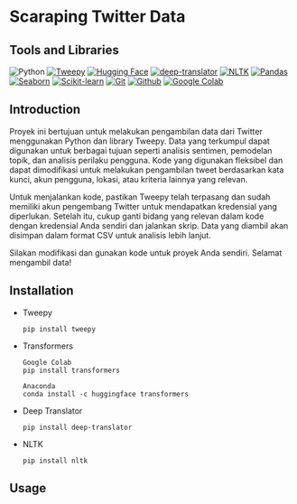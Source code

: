 # Scaraping Twitter Data

## Tools and Libraries

![Python](https://img.shields.io/badge/Python-3776AB?style=for-the-badge&logo=python&logoColor=white)
[![Tweepy](https://img.shields.io/badge/Tweepy-FFF?style=for-the-badge&logo=tweepy&logoColor=blue)](https://www.tweepy.org/)
[![Hugging Face](https://img.shields.io/badge/Hugging%20Face-FFF?style=for-the-badge&logo=huggingface&logoColor=orange)](https://huggingface.co/)
[![deep-translator](https://img.shields.io/badge/deep--translator-FFF?style=for-the-badge&logo=deepl&logoColor=blue)](https://pypi.org/project/deep-translator/)
[![NLTK](https://img.shields.io/badge/NLTK-FFF?style=for-the-badge&logo=nltk&logoColor=blue)](https://www.nltk.org/)
[![Pandas](https://img.shields.io/badge/Pandas-356?style=for-the-badge&logo=pandas&logoColor=white)](https://pandas.pydata.org/)
[![Seaborn](https://img.shields.io/badge/Seaborn-blue?style=for-the-badge&logo=seaborn.pydata&logoColor=white)](https://seaborn.pydata.org/)
[![Scikit-learn](https://img.shields.io/badge/Scikit--learn-FFf?style=for-the-badge&logo=scikit-learn&logoColor=golden)](https://scikit-learn.org/stable/)
[![Git](https://img.shields.io/badge/Git-FFF?style=for-the-badge&logo=git&logoColor=red)](https://git-scm.com/)
[![Github](https://img.shields.io/badge/Github-black?style=for-the-badge&logo=github&logoColor=white)]()
[![Google Colab](https://img.shields.io/badge/Google%20Colab-black?style=for-the-badge&logo=google-colab&logoColor=golden)]()

## Introduction

Proyek ini bertujuan untuk melakukan pengambilan data dari Twitter menggunakan Python dan library Tweepy. Data yang terkumpul dapat digunakan untuk berbagai tujuan seperti analisis sentimen, pemodelan topik, dan analisis perilaku pengguna. Kode yang digunakan fleksibel dan dapat dimodifikasi untuk melakukan pengambilan tweet berdasarkan kata kunci, akun pengguna, lokasi, atau kriteria lainnya yang relevan.

Untuk menjalankan kode, pastikan Tweepy telah terpasang dan sudah memiliki akun pengembang Twitter untuk mendapatkan kredensial yang diperlukan. Setelah itu, cukup ganti bidang yang relevan dalam kode dengan kredensial Anda sendiri dan jalankan skrip. Data yang diambil akan disimpan dalam format CSV untuk analisis lebih lanjut.

Silakan modifikasi dan gunakan kode untuk proyek Anda sendiri. Selamat mengambil data!

## Installation

- Tweepy
  ```
  pip install tweepy
  ```
- Transformers
  ```
  Google Colab
  pip install transformers
  ```
  ```
  Anaconda
  conda install -c huggingface transformers
  ```
- Deep Translator
  ```
  pip install deep-translator
  ```
- NLTK
  ```
  pip install nltk
  ```

## Usage
